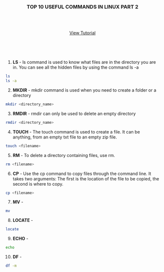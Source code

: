 <p align="center">
  <h3 align="center">TOP 10 USEFUL COMMANDS IN LINUX PART 2</h3>

  <p align="center">
    <br />
    <br />
    <br />
    <a href="">View Tutorial</a>
  </p>
</p>


<br />
<br />
<br />

1. **LS** - ls command is used to know what files are in the directory you are in. You can see all the hidden files by using the command ls -a
  ```sh
  ls
  ls -a
  ```
2. **MKDIR** - mkdir command is used when you need to create a folder or a directory
  ```sh
  mkdir <directory_name>
  ```
3. **RMDIR** -  rmdir can only be used to delete an empty directory
  ```sh
  rmdir <directory_name>
  ```
4. **TOUCH** - The touch command is used to create a file. It can be anything, from an empty txt file to an empty zip file.
  ```sh
  touch <filename>
  ```
5. **RM** - To delete a directory containing files, use rm.
  ```sh
  rm <filename> 
  ```
6. **CP** - Use the cp command to copy files through the command line. It takes two arguments: The first is the location of the file to be copied, the second is where to copy.
  ```sh
  cp <filename>
  ```
7. **MV** - 
  ```sh
  mv
  ```
8. **LOCATE** - 
  ```sh
  locate 
  ```
9. **ECHO** - 
  ```sh
  echo
  ```
10. **DF** - 
  ```sh
  df -m
  ```
